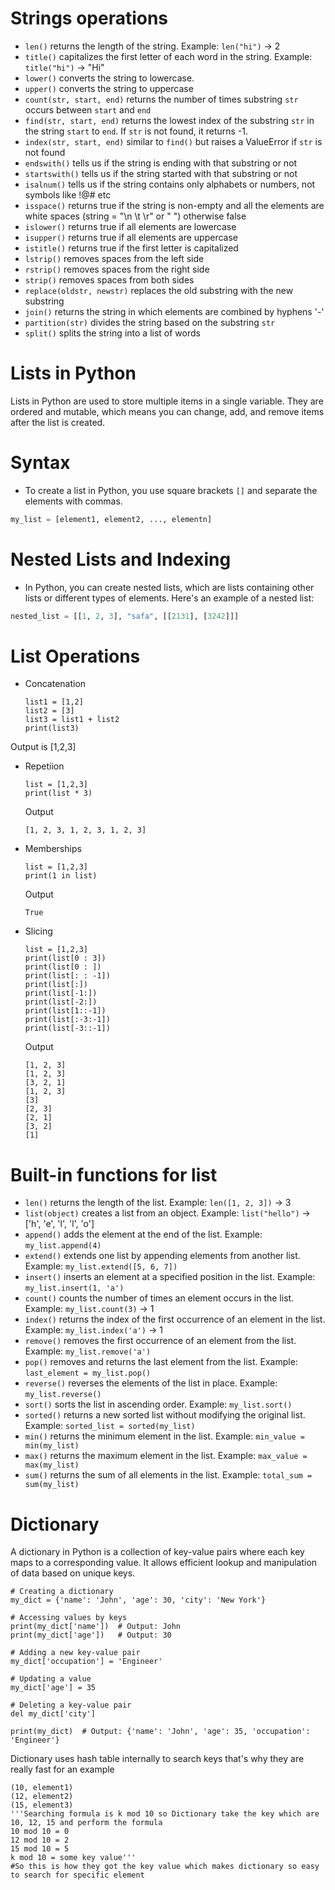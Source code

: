 # Strings operations
- `len()` returns the length of the string. Example: `len("hi")` -> 2
- `title()` capitalizes the first letter of each word in the string. Example: `title("hi")` -> "Hi"
- `lower()` converts the string to lowercase.
- `upper()` converts the string to uppercase
- `count(str, start, end)` returns the number of times substring `str` occurs between `start` and `end`
- `find(str, start, end)` returns the lowest index of the substring `str` in the string `start` to `end`. If `str` is not found, it returns -1.
- `index(str, start, end)` similar to `find()` but raises a ValueError if `str` is not found
- `endswith()` tells us if the string is ending with that substring or not
- `startswith()` tells us if the string started with that substring or not
- `isalnum()` tells us if the string contains only alphabets or numbers, not symbols like !@# etc
- `isspace()` returns true if the string is non-empty and all the elements are white spaces (string = "\n \t \r" or " ") otherwise false
- `islower()` returns true if all elements are lowercase
- `isupper()` returns true if all elements are uppercase
- `istitle()` returns true if the first letter is capitalized
- `lstrip()` removes spaces from the left side
- `rstrip()` removes spaces from the right side
- `strip()` removes spaces from both sides
- `replace(oldstr, newstr)` replaces the old substring with the new substring
- `join()` returns the string in which elements are combined by hyphens '-'
- `partition(str)` divides the string based on the substring `str`
- `split()` splits the string into a list of words

# Lists in Python

Lists in Python are used to store multiple items in a single variable. They are ordered and mutable, which means you can change, add, and remove items after the list is created.

# Syntax

- To create a list in Python, you use square brackets `[]` and separate the elements with commas.
```python
my_list = [element1, element2, ..., elementn]

```
# Nested Lists and Indexing

- In Python, you can create nested lists, which are lists containing other lists or different types of elements. Here's an example of a nested list:
```python
nested_list = [[1, 2, 3], "safa", [[2131], [3242]]]
```
# List Operations
- Concatenation
  ```
  list1 = [1,2]
  list2 = [3]
  list3 = list1 + list2
  print(list3)
  ```
Output is [1,2,3]
- Repetiion
  ```
  list = [1,2,3]
  print(list * 3)
  ```
  Output
  ```
  [1, 2, 3, 1, 2, 3, 1, 2, 3]
  ```
- Memberships
  ```
  list = [1,2,3]
  print(1 in list)
  ```
  Output
  ```
  True
  ```
- Slicing
  ```
  list = [1,2,3]
  print(list[0 : 3])
  print(list[0 : ])
  print(list[: : -1])
  print(list[:])
  print(list[-1:])
  print(list[-2:])
  print(list[1::-1])
  print(list[:-3:-1])
  print(list[-3::-1])
  ```
  Output
  ```
  [1, 2, 3]
  [1, 2, 3]
  [3, 2, 1]
  [1, 2, 3]
  [3]
  [2, 3]
  [2, 1]
  [3, 2]
  [1]
  ```
# Built-in functions for list
- `len()` returns the length of the list. Example: `len([1, 2, 3])` -> 3
- `list(object)` creates a list from an object. Example: `list("hello")` -> ['h', 'e', 'l', 'l', 'o']
- `append()` adds the element at the end of the list. Example: `my_list.append(4)`
- `extend()` extends one list by appending elements from another list. Example: `my_list.extend([5, 6, 7])`
- `insert()` inserts an element at a specified position in the list. Example: `my_list.insert(1, 'a')`
- `count()` counts the number of times an element occurs in the list. Example: `my_list.count(3)` -> 1
- `index()` returns the index of the first occurrence of an element in the list. Example: `my_list.index('a')` -> 1
- `remove()` removes the first occurrence of an element from the list. Example: `my_list.remove('a')`
- `pop()` removes and returns the last element from the list. Example: `last_element = my_list.pop()`
- `reverse()` reverses the elements of the list in place. Example: `my_list.reverse()`
- `sort()` sorts the list in ascending order. Example: `my_list.sort()`
- `sorted()` returns a new sorted list without modifying the original list. Example: `sorted_list = sorted(my_list)`
- `min()` returns the minimum element in the list. Example: `min_value = min(my_list)`
- `max()` returns the maximum element in the list. Example: `max_value = max(my_list)`
- `sum()` returns the sum of all elements in the list. Example: `total_sum = sum(my_list)`

# Dictionary
A dictionary in Python is a collection of key-value pairs where each key maps to a corresponding value. It allows efficient lookup and manipulation of data based on unique keys.

```
# Creating a dictionary
my_dict = {'name': 'John', 'age': 30, 'city': 'New York'}

# Accessing values by keys
print(my_dict['name'])  # Output: John
print(my_dict['age'])   # Output: 30

# Adding a new key-value pair
my_dict['occupation'] = 'Engineer'

# Updating a value
my_dict['age'] = 35

# Deleting a key-value pair
del my_dict['city']

print(my_dict)  # Output: {'name': 'John', 'age': 35, 'occupation': 'Engineer'}
```
Dictionary uses hash table internally to search keys that's why they are really fast
for an example
```
(10, element1)
(12, element2)
(15, element3)
'''Searching formula is k mod 10 so Dictionary take the key which are 10, 12, 15 and perform the formula
10 mod 10 = 0
12 mod 10 = 2
15 mod 10 = 5
k mod 10 = some key value'''
#So this is how they got the key value which makes dictionary so easy to search for specific element
```



  
  

  







